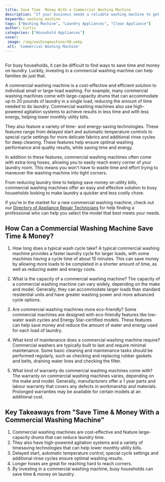 ```yaml
---
title: Save Time  Money With a Commercial Washing Machine
description: "If your business needs a reliable washing machine to get the job done quickly and with minimal costs then this blog post is for you Learn all the advantages that come with investing in a commercial washing machine"
keywords: washing machine
tags: ["Washing Machine", "Laundry Appliances", "Clean Appliance"]
author: Curtis
categories: ["Household Appliances"]
cover: 
 image: /img/washingmachine/40.webp
 alt: 'Commercial Washing Machine'
---
```

##

For busy households, it can be difficult to find ways to save time and money on laundry. Luckily, investing in a commercial washing machine can help families do just that. 

A commercial washing machine is a cost-effective and efficient solution to individual small or large-load washing. For example, many commercial washing machines come with large-capacity drums that can accommodate up to 20 pounds of laundry in a single load, reducing the amount of time needed to do laundry. Commercial washing machines also use high-powered agitation systems to achieve results in less time and with less energy, helping lower monthly utility bills. 

They also feature a variety of time- and energy-saving technologies. These features range from delayed start and automatic temperature controls to special cycle settings for more delicate fabrics and additional rinse cycles for deep cleaning. These features help ensure optimal washing performance and quality results, while saving time and energy. 

In addition to these features, commercial washing machines often come with extra-long hoses, allowing you to easily reach every corner of your laundry room. This means you won't have to waste time and effort trying to maneuver the washing machine into tight corners. 

From reducing laundry time to helping save money on utility bills, commercial washing machines offer an easy and effective solution to busy households looking to make laundry a quicker and less costly chore. 

If you’re in the market for a new commercial washing machine, check out our [Directory of Appliance Repair Technicians](./pages/appliance-repair-technicians) for help finding a professional who can help you select the model that best meets your needs.

## How Can a Commercial Washing Machine Save Time & Money?

1. How long does a typical wash cycle take? 
A typical commercial washing machine provides a faster laundry cycle for larger loads, with some machines having a cycle time of about 15 minutes. This can save money by allowing more loads to be completed in a shorter amount of time, as well as reducing water and energy costs. 

2. What is the capacity of a commercial washing machine? 
The capacity of a commercial washing machine can vary widely, depending on the make and model. Generally, they can accommodate larger loads than standard residential units and have greater washing power and more advanced cycle options. 

3. Are commercial washing machines more eco-friendly? 
Some commercial machines are designed with eco-friendly features like low-water wash cycles and Energy Star-certified models. These features can help save money and reduce the amount of water and energy used for each load of laundry. 

4. What kind of maintenance does a commercial washing machine require? 
Commercial washers are typically built to last and require minimal maintenance. Some basic cleaning and maintenance tasks should be performed regularly, such as checking and replacing rubber gaskets and belts, draining water lines and checking the filter.

5. What kind of warranty do commercial washing machines come with? 
The warranty on commercial washing machines varies, depending on the make and model. Generally, manufacturers offer a 1 year parts and labour warranty that covers any defects in workmanship and materials. Prolonged warranties may be available for certain models at an additional cost.

## Key Takeaways from "Save Time & Money With a Commercial Washing Machine" 
1. Commercial washing machines are cost-effective and feature large-capacity drums that can reduce laundry time.
2. They also have high-powered agitation systems and a variety of timesaving technologies that can help lower monthly utility bills.
3. Delayed start, automatic temperature control, special cycle settings and additional rinse cycles ensure optimal washing results.
4. Longer hoses are great for reaching hard to reach corners.
5. By investing in a commercial washing machine, busy households can save time & money on laundry.
